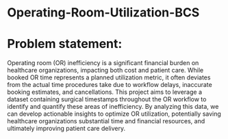# Operating-Room-Utilization-BCS

# Problem statement:

Operating room (OR) inefficiency is a significant financial burden on healthcare
organizations, impacting both cost and patient care. While booked OR time represents a
planned utilization metric, it often deviates from the actual time procedures take due to
workflow delays, inaccurate booking estimates, and cancellations. This project aims to
leverage a dataset containing surgical timestamps throughout the OR workflow to identify
and quantify these areas of inefficiency. By analyzing this data, we can develop actionable
insights to optimize OR utilization, potentially saving healthcare organizations substantial
time and financial resources, and ultimately improving patient care delivery.
